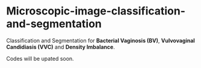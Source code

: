 # Microscopic-image-classification-and-segmentation

Classification and Segmentation for **Bacterial Vaginosis (BV)**, **Vulvovaginal Candidiasis (VVC)** and **Density Imbalance**.

Codes will be upated soon.
